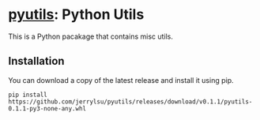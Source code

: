 # [pyutils](https://github.com/jerrylsu/pyutils): Python Utils

This is a Python pacakage that contains misc utils.

## Installation

You can download a copy of the latest release and install it using pip.
```
pip install https://github.com/jerrylsu/pyutils/releases/download/v0.1.1/pyutils-0.1.1-py3-none-any.whl
```

